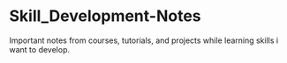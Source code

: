 # Skill_Development-Notes
Important notes from courses, tutorials, and projects while learning skills i want to develop.

